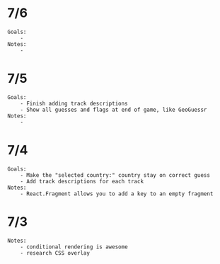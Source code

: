 # 7/6
    Goals:
        -
    Notes:
        -
# 7/5
    Goals:
        - Finish adding track descriptions
        - Show all guesses and flags at end of game, like GeoGuessr
    Notes:
        -
# 7/4
    Goals:
        - Make the "selected country:" country stay on correct guess
        - Add track descriptions for each track
    Notes:
        - React.Fragment allows you to add a key to an empty fragment
# 7/3
    Notes:
        - conditional rendering is awesome
        - research CSS overlay
